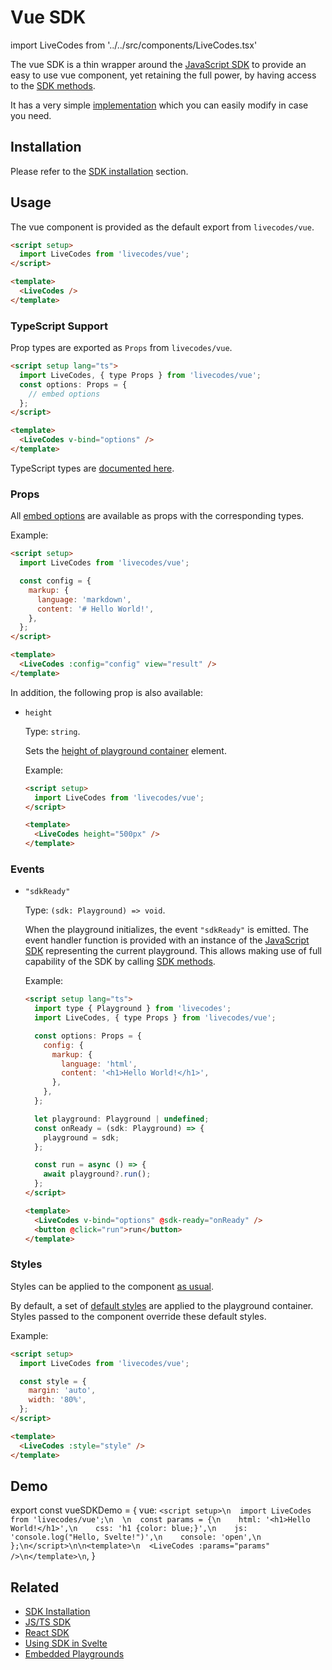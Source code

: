 # Vue SDK

import LiveCodes from '../../src/components/LiveCodes.tsx'

The vue SDK is a thin wrapper around the [JavaScript SDK](js-ts.md) to provide an easy to use vue component, yet retaining the full power, by having access to the [SDK methods](js-ts.md#sdk-methods).

It has a very simple [implementation](https://github.com/live-codes/livecodes/blob/develop/src/sdk/vue.ts) which you can easily modify in case you need.

## Installation

Please refer to the [SDK installation](./index.md#installation) section.

## Usage

The vue component is provided as the default export from `livecodes/vue`.

```html title="App.vue"
<script setup>
  import LiveCodes from 'livecodes/vue';
</script>

<template>
  <LiveCodes />
</template>
```

### TypeScript Support

Prop types are exported as `Props` from `livecodes/vue`.

```html title="App.vue"
<script setup lang="ts">
  import LiveCodes, { type Props } from 'livecodes/vue';
  const options: Props = {
    // embed options
  };
</script>

<template>
  <LiveCodes v-bind="options" />
</template>
```

TypeScript types are [documented here](../api/modules.md).

### Props

All [embed options](js-ts.md#embed-options) are available as props with the corresponding types.

Example:

```html title="App.vue"
<script setup>
  import LiveCodes from 'livecodes/vue';

  const config = {
    markup: {
      language: 'markdown',
      content: '# Hello World!',
    },
  };
</script>

<template>
  <LiveCodes :config="config" view="result" />
</template>
```

In addition, the following prop is also available:

- `height`

  Type: `string`.

  Sets the [height of playground container](js-ts.md#height) element.

  Example:

  ```html title="App.vue"
  <script setup>
    import LiveCodes from 'livecodes/vue';
  </script>

  <template>
    <LiveCodes height="500px" />
  </template>
  ```

### Events

- `"sdkReady"`

  Type: `(sdk: Playground) => void`.

  When the playground initializes, the event `"sdkReady"` is emitted. The event handler function is provided with an instance of the [JavaScript SDK](js-ts.md) representing the current playground. This allows making use of full capability of the SDK by calling [SDK methods](js-ts.md#sdk-methods).

  Example:

  ```html title="App.vue"
  <script setup lang="ts">
    import type { Playground } from 'livecodes';
    import LiveCodes, { type Props } from 'livecodes/vue';

    const options: Props = {
      config: {
        markup: {
          language: 'html',
          content: '<h1>Hello World!</h1>',
        },
      },
    };

    let playground: Playground | undefined;
    const onReady = (sdk: Playground) => {
      playground = sdk;
    };

    const run = async () => {
      await playground?.run();
    };
  </script>

  <template>
    <LiveCodes v-bind="options" @sdk-ready="onReady" />
    <button @click="run">run</button>
  </template>
  ```

### Styles

Styles can be applied to the component [as usual](https://vuejs.org/guide/essentials/class-and-style.html#binding-html-classes).

By default, a set of [default styles](js-ts.md#default-styles) are applied to the playground container. Styles passed to the component override these default styles.

Example:

```html title="App.vue"
<script setup>
  import LiveCodes from 'livecodes/vue';

  const style = {
    margin: 'auto',
    width: '80%',
  };
</script>

<template>
  <LiveCodes :style="style" />
</template>
```

## Demo

export const vueSDKDemo = {
vue: `<script setup>\n  import LiveCodes from 'livecodes/vue';\n  \n  const params = {\n    html: '<h1>Hello World!</h1>',\n    css: 'h1 {color: blue;}',\n    js: 'console.log("Hello, Svelte!")',\n    console: 'open',\n  };\n</script>\n\n<template>\n  <LiveCodes :params="params" />\n</template>\n`,
}

<LiveCodes params={vueSDKDemo} height="80vh" />

## Related

- [SDK Installation](./index.md#installation)
- [JS/TS SDK](./js-ts.md)
- [React SDK](./react.md)
- [Using SDK in Svelte](./svelte.md)
- [Embedded Playgrounds](../features/embeds.md)
